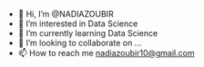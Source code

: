 - 👋 Hi, I’m @NADIAZOUBIR
- 👀 I’m interested in Data Science
- 🌱 I’m currently learning Data Science
- 💞️ I’m looking to collaborate on ...
- 📫 How to reach me nadiazoubir10@gmail.com

<!---
NADIAZOUBIR/NADIAZOUBIR is a ✨ special ✨ repository because its `README.md` (this file) appears on your GitHub profile.
You can click the Preview link to take a look at your changes.
--->
